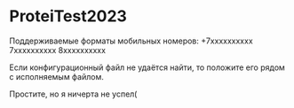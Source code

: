 # ProteiTest2023

Поддерживаемые форматы мобильных номеров:
	+7xxxxxxxxxx
	 7xxxxxxxxxx
	 8xxxxxxxxxx

Если конфигурационный файл не удаётся найти, то положите его рядом с исполняемым файлом.

Простите, но я ничерта не успел(